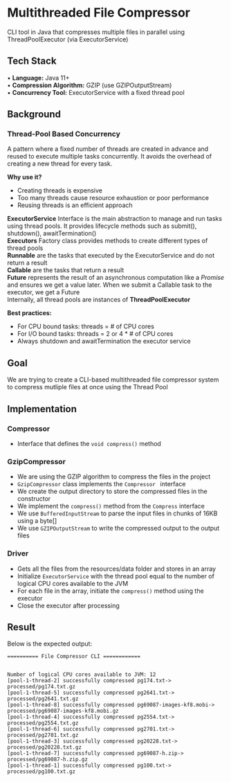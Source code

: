 # Multithreaded File Compressor
CLI tool in Java that compresses multiple files in parallel using ThreadPoolExecutor (via ExecutorService)

## Tech Stack
•	**Language:** Java 11+  
•	**Compression Algorithm:** GZIP (use GZIPOutputStream)  
•	**Concurrency Tool:** ExecutorService with a fixed thread pool

## Background
### Thread-Pool Based Concurrency
A pattern where a fixed number of threads are created in advance and reused to execute multiple tasks concurrently. It avoids the overhead of creating a new thread for every task.

**Why use it?**
-	Creating threads is expensive
-	Too many threads cause resource exhaustion or poor performance
-	Reusing threads is an efficient approach

**ExecutorService** Interface is the main abstraction to manage and run tasks using thread pools. It provides lifecycle methods such as submit(), shutdown(), awaitTermination()  
**Executors** Factory class provides methods to create different types of thread pools  
**Runnable** are the tasks that executed by the ExecutorService and do not return a result  
**Callable** are the tasks that return a result  
**Future** represents the result of an asynchronous computation like a *Promise* and ensures we get a value later. When we submit a Callable task to the executor, we get a Future  
Internally, all thread pools are instances of **ThreadPoolExecutor**

**Best practices:**
-	For CPU bound tasks: threads = # of CPU cores
-	For I/O bound tasks: threads = 2 or 4 * # of CPU cores
-	Always shutdown and awaitTermination the executor service

## Goal
We are trying to create a CLI-based multithreaded file compressor system to compress mutliple files at once using the Thread Pool

## Implementation
### Compressor
* Interface that defines the `void compress()` method

### GzipCompressor
* We are using the GZIP algorithm to compress the files in the project
* `GzipCompressor` class implements the `Compressor ` interface
* We create the output directory to store the compressed files in the constructor
* We implement the `compress()` method from the `Compress` interface
* We use `BufferedInputStream` to parse the input files in chunks of 16KB using a byte[]
* We use `GZIPOutputStream` to write the compressed output to the output files

### Driver
* Gets all the files from the resources/data folder and stores in an array
* Initialize `ExecutorService` with the thread pool equal to the number of logical CPU cores available to the JVM
* For each file in the array, initiate the `compress()` method using the executor
* Close the executor after processing

## Result
Below is the expected output:
```
========== File Compressor CLI ============


Number of logical CPU cores available to JVM: 12
[pool-1-thread-2] successfully compressed pg174.txt-> processed/pg174.txt.gz
[pool-1-thread-5] successfully compressed pg2641.txt-> processed/pg2641.txt.gz
[pool-1-thread-8] successfully compressed pg69087-images-kf8.mobi-> processed/pg69087-images-kf8.mobi.gz
[pool-1-thread-4] successfully compressed pg2554.txt-> processed/pg2554.txt.gz
[pool-1-thread-6] successfully compressed pg2701.txt-> processed/pg2701.txt.gz
[pool-1-thread-3] successfully compressed pg20228.txt-> processed/pg20228.txt.gz
[pool-1-thread-7] successfully compressed pg69087-h.zip-> processed/pg69087-h.zip.gz
[pool-1-thread-1] successfully compressed pg100.txt-> processed/pg100.txt.gz
```